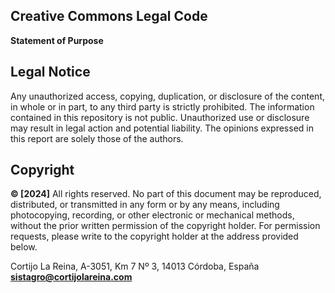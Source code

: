 ## Creative Commons Legal Code

**Statement of Purpose**

## Legal Notice
Any unauthorized access, copying, duplication, or disclosure of the content, in whole or in part, to any third party is strictly prohibited. The information contained in this repository is not public. Unauthorized use or disclosure may result in legal action and potential liability. The opinions expressed in this report are solely those of the authors.

## Copyright
**© [2024]**
All rights reserved. No part of this document may be reproduced, distributed, or transmitted in any form or by any means, including photocopying, recording, or other electronic or mechanical methods, without the prior written permission of the copyright holder. For permission requests, please write to the copyright holder at the address provided below.

Cortijo La Reina, A-3051, Km 7
Nº 3, 14013 Córdoba, España
**sistagro@cortijolareina.com**

